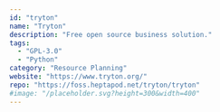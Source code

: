 ```yaml
---
id: "tryton"
name: "Tryton"
description: "Free open source business solution."
tags:
  - "GPL-3.0"
  - "Python"
category: "Resource Planning"
website: "https://www.tryton.org/"
repo: "https://foss.heptapod.net/tryton/tryton"
#image: "/placeholder.svg?height=300&width=400"
---
```


